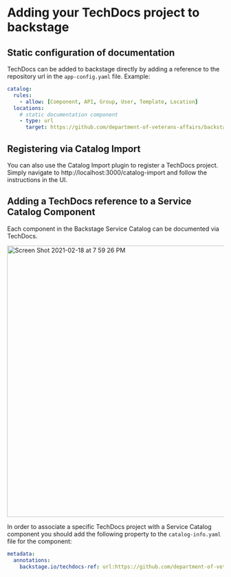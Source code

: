 # Adding your TechDocs project to backstage

## Static configuration of documentation

TechDocs can be added to backstage directly by adding a reference to the repository url in the `app-config.yaml` file. Example:

```yaml
catalog:
  rules:
    - allow: [Component, API, Group, User, Template, Location]
  locations:
    # static documentation component
    - type: url
      target: https://github.com/department-of-veterans-affairs/backstage/blob/master/documentation/techdocs/techdocs.yaml
```

## Registering via Catalog Import

You can also use the Catalog Import plugin to register a TechDocs project. Simply navigate to http://localhost:3000/catalog-import and follow the instructions in the UI.

## Adding a TechDocs reference to a Service Catalog Component

Each component in the Backstage Service Catalog can be documented via TechDocs.

<img width="632" alt="Screen Shot 2021-02-18 at 7 59 26 PM" src="https://user-images.githubusercontent.com/9746156/108455935-0993c380-7224-11eb-9fa2-d845956bec07.png">

In order to associate a specific TechDocs project with a Service Catalog component you should add the following property to the `catalog-info.yaml` file for the component:

```yaml
metadata:
  annotations:
    backstage.io/techdocs-ref: url:https://github.com/department-of-veterans-affairs/path/to/techdocs/project
```
